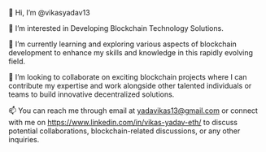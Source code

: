 👋 Hi, I’m @vikasyadav13

👀 I’m interested in Developing Blockchain Technology Solutions.

🌱 I’m currently learning and exploring various aspects of blockchain development to enhance my skills and knowledge in this rapidly evolving field.

💞️ I’m looking to collaborate on exciting blockchain projects where I can contribute my expertise and work alongside other talented individuals or teams to build innovative decentralized solutions.

📫 You can reach me through email at yadavikas13@gmail.com or connect with me on https://www.linkedin.com/in/vikas-yadav-eth/ to discuss potential collaborations, blockchain-related discussions, or any other inquiries.

<!---
vikasyadav13/vikasyadav13 is a ✨ special ✨ repository because its `README.md` (this file) appears on your GitHub profile.
You can click the Preview link to take a look at your changes.
--->
